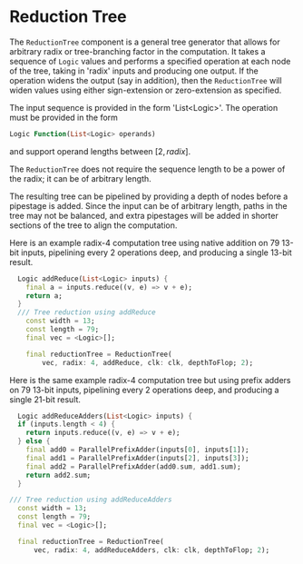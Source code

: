 # Reduction Tree

The `ReductionTree` component is a general tree generator that allows for arbitrary radix or tree-branching factor in the computation.  It takes a sequence of `Logic` values and performs a specified operation at each node of the tree, taking in 'radix' inputs and producing one output.  If the operation widens the output (say in addition), then the `ReductionTree` will widen values using either sign-extension or zero-extension as specified.

The input sequence is provided in the form 'List\<Logic\>'.  The operation must be provided in the form

 ```dart
 Logic Function(List<Logic> operands)
 ```

 and support operand lengths between $[2,radix]$.

The `ReductionTree` does not require the sequence length to be a power of the radix; it can be of arbitrary length.

The resulting tree can be pipelined by providing a depth of nodes before a pipestage is added.  Since the input can be of arbitrary length, paths in the tree may not be balanced, and extra pipestages will be added in shorter sections of the tree to align the computation.

Here is an example radix-4 computation tree using native addition on 79 13-bit inputs, pipelining every 2 operations deep, and producing a single 13-bit result.

```dart
  Logic addReduce(List<Logic> inputs) {
    final a = inputs.reduce((v, e) => v + e);
    return a;
  }
  /// Tree reduction using addReduce
    const width = 13;
    const length = 79;
    final vec = <Logic>[];

    final reductionTree = ReductionTree(
        vec, radix: 4, addReduce, clk: clk, depthToFlop; 2);
  ```

Here is the same example radix-4 computation tree but using prefix adders on 79 13-bit inputs, pipelining every 2 operations deep, and producing a single 21-bit result.

  ```dart
    Logic addReduceAdders(List<Logic> inputs) {
    if (inputs.length < 4) {
      return inputs.reduce((v, e) => v + e);
    } else {
      final add0 = ParallelPrefixAdder(inputs[0], inputs[1]);
      final add1 = ParallelPrefixAdder(inputs[2], inputs[3]);
      final add2 = ParallelPrefixAdder(add0.sum, add1.sum);
      return add2.sum;
    }

  /// Tree reduction using addReduceAdders
    const width = 13;
    const length = 79;
    final vec = <Logic>[];

    final reductionTree = ReductionTree(
        vec, radix: 4, addReduceAdders, clk: clk, depthToFlop; 2);
  ```

